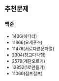 ## 추천문제

### 백준

- 1406(에디터)
- 11866(요세푸스)
- 11478(서로다른문자열)
- 2304(창고다각형)
- 2579(계단오르기)
- 12852(1로만들기)
- 11060(점프점프)